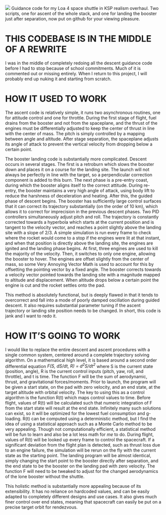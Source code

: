 ![](https://i.imgur.com/9gWw2lP.png)
Guidance code for my Loa 4 space shuttle in KSP realism overhaul. Two scripts, one for ascent of the whole stack, and one for landing the booster just after separation, now put on github for your viewing pleasure.

# THIS CODEBASE IS IN THE MIDDLE OF A REWRITE
I was in the middle of completely redoing all the descent guidance code before I had to stop because of school commitments. Much of it is commented out or missing entirely. When I return to this project, I will probably end up nuking it and starting from scratch.

# HOW IT USED TO WORK
The ascent code is relatively simple, it runs two asynchronous routines, one for attitude control and one for throttle. During the first stage of flight, fuel drains from the booster and not from the spaceplane, and the thrust of the engines must be differentially adjusted to keep the center of thrust in line with the center of mass. The pitch is simply controlled by a mapping between angle and altitude. After stage separation, the spaceplane adjusts its angle of attack to prevent the vertical velocity from dropping below a certain point.

The booster landing code is substantially more complicated. Descent occurs in several stages. The first is a retroburn which slows the booster down and places it on a course for the landing site. The launch will not always be perfectly in line with the target, so a perpendicular correction component is added to this burn. The next phase is a pre-entry coast, during which the booster aligns itself to the correct attitude. During re-entry, the booster maintains a very high angle of attack, using body lift to reduce the harshness of deceleration and heating. After this, the guided phase of descent begins. The booster has sufficiently large control surfaces that it can correct its trajectory substantially (on the order of 10 km), which allows it to correct for imprecision in the previous descent phases. Two PID controllers simultaneously adjust pitch and roll. The trajectory is constantly corrected towards a hyperbola which starts at the current position and is tangent to the velocity vector, and reaches a point slightly above the landing site with a slope of 2/3. A simple simulation is run every frame to check where the rocket would come to a stop if the engines were lit at that instant, and when that position is directly above the landing site, the engines are ignited and the landing phase begins. At first, three engines are used to kill the majority of the velocity. Then, it switches to only one engine, allowing the booster to hover. The engines are offset slightly from the center of mass, so some Very Annoying Vector Math is used to account for this by offsetting the pointing vector by a fixed angle. The booster corrects towards a velocity vector pointed towards the landing site with a magnitude mapped to altitude and displacement. When altitude drops below a certain point the engine is cut and the rocket settles onto the pad. 

This method is absolutely functional, but is deeply flawed in that it tends to overcorrect and fall into a mode of poorly damped oscillation during guided descent. It also requires substantial parameter tuning if the ascent trajectory or landing site position needs to be changed. In short, this code is jank and I want to redo it. 

# HOW IT’S GOING TO WORK
I would like to replace the entire descent and ascent procedures with a single common system, centered around a complete trajectory solving algorithm. On a mathematical high level, it is based around a second order differential equation *F(S, dS/dt, R) = d<sup>2</sup>S/dt<sup>2</sup>* where S is the current state (position, angle), R is the current control inputs (pitch, yaw, roll, and throttle), and t is time. The function F will be the sum of aerodynamic, thrust, and gravitational forces/moments. Prior to launch, the program will be given a start state, on the pad with zero velocity, and an end state, at the target altitude with orbital velocity. The key to using this as a control algorithm is the function R(t) which maps control values to time. Before flight, values of R(t) will be calculated such that numeric integration of F from the start state will result at the end state. Infinitely many such solutions can exist, so it will be optimized for the lowest fuel consumption and g-loading. R(t) can be computed using a deterministic method, but I find the idea of using a statistical approach such as a Monte Carlo method to be very appealing. Though not computationally efficient, a statistical method will be fun to learn and also be a lot less math for *me* to do. During flight, values of R(t) will be looked up every frame to control the spacecraft. If a significant deviation from the flight plan is detected, such as thrust loss due to an engine failure, the simulation will be rerun on the fly with the current state as the starting point. The landing program will be almost identical, simply changing the start point to the booster directly after separation, and the end state to be the booster on the landing pad with zero velocity. The function F will need to be tweaked to adjust for the changed aerodynamics of the lone booster without the shuttle. 

This holistic method is substantially more appealing because of its extensibility. It has no reliance on hardcoded values, and can be easily adapted to completely different designs and use cases. It also gives much finer control over end states, meaning that spacecraft can easily be put on a precise target orbit for rendezvous. 

